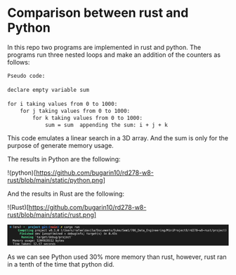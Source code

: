 # Comparison between rust and Python

In this repo two programs are implemented in rust and python. The programs run three nested loops and make an addition of the counters as follows:

```
Pseudo code:

declare empty variable sum

for i taking values from 0 to 1000:
    for j taking values from 0 to 1000:
        for k taking values from 0 to 1000:
            sum = sum  appending the sum: i + j + k
```

This code emulates a linear search in a 3D array. And the sum is only for the purpose of generate memory usage.

The results in Python are the following:

!(python)[https://github.com/bugarin10/rd278-w8-rust/blob/main/static/python.png]

And the results in Rust are the following:

!(Rust)[https://github.com/bugarin10/rd278-w8-rust/blob/main/static/rust.png]

<img src="https://github.com/bugarin10/rd278-w8-rust/blob/main/static/rust.png" />

As we can see Python used 30% more memory than rust, however, rust ran in a tenth of the time that python did.

